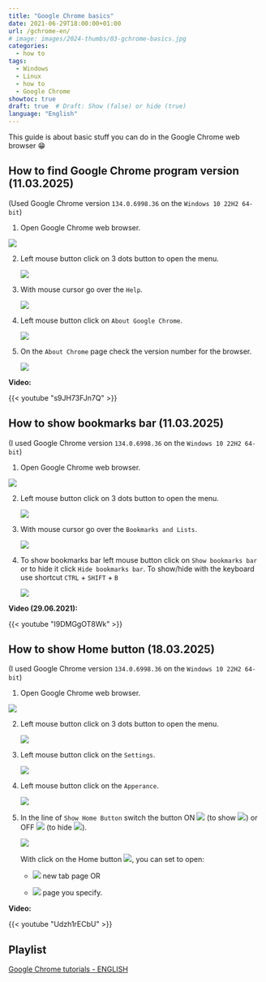 ```yaml
---
title: "Google Chrome basics"
date: 2021-06-29T18:00:00+01:00
url: /gchrome-en/
# image: images/2024-thumbs/03-gchrome-basics.jpg
categories: 
  - how to
tags: 
  - Windows
  - Linux
  - how to
  - Google Chrome
showtoc: true
draft: true  # Draft: Show (false) or hide (true)
language: "English"
---
```


This guide is about basic stuff you can do in the Google Chrome web browser 😁

## How to find Google Chrome program version (11.03.2025)

(Used Google Chrome version `134.0.6998.36` on the `Windows 10 22H2 64-bit`)

1. Open Google Chrome web browser.

 ![](/images/Google-Chrome/GChrome_desktop_shortcut.jpeg)

2. Left mouse button click on 3 dots button to open the menu.
   
   ![](/images/Google-Chrome/En_-_GChrome_-_3_dots_btn.jpeg)

3. With mouse cursor go over the `Help`.
   
   ![](/images/Google-Chrome/En_-_GChrome_menu_-_help.jpeg)

4. Left mouse button click on `About Google Chrome`.
   
   ![](/images/Google-Chrome/En_-_GChrome_menu_-_help_-_about_btn.jpeg)

5. On the `About Chrome` page check the version number for the browser.
   
   ![](/images/Google-Chrome/En_-_GChrome_Settings_-_about_page.jpeg)

**Video:**

{{< youtube "s9JH73FJn7Q" >}}

## How to show bookmarks bar (11.03.2025)

(I used Google Chrome version `134.0.6998.36` on the `Windows 10 22H2 64-bit`)

1. Open Google Chrome web browser.

 ![](/images/Google-Chrome/GChrome_desktop_shortcut.jpeg)

2. Left mouse button click on 3 dots button to open the menu.
   
   ![](/images/Google-Chrome/En_-_GChrome_-_3_dots_btn.jpeg)

3. With mouse cursor go over the `Bookmarks and Lists`.
   
   ![](/images/Google-Chrome/En_-_GChrome_menu_-_Bookmarks_and_lists.jpeg)

4. To show bookmarks bar left mouse button click on `Show bookmarks bar` or to hide it click `Hide bookmarks bar`. To show/hide with the keyboard use shortcut `CTRL` + `SHIFT` + `B`
   
   ![](/images/Google-Chrome/En_-_GChrome_menu_-_Bookmarks_and_lists_-_Show_bookmarks_toolbar_btn.jpeg)

**Video (29.06.2021):**

{{< youtube "I9DMGgOT8Wk" >}}

## How to show Home button (18.03.2025)

(I used Google Chrome version `134.0.6998.36` on the `Windows 10 22H2 64-bit`)

1. Open Google Chrome web browser.

 ![](/images/Google-Chrome/GChrome_desktop_shortcut.jpeg)

2. Left mouse button click on 3 dots button to open the menu.
   
   ![](/images/Google-Chrome/En_-_GChrome_-_3_dots_btn.jpeg)

3. Left mouse button click on the `Settings`.
   
   ![](/images/Google-Chrome/En_-_GChrome_menu_-_Settings_btn.jpeg)

4. Left mouse button click on the `Apperance`.
   
   ![](/images/Google-Chrome/En_-_GChrome_Settings_-_Apperance_btn.jpeg)

5. In the line of `Show Home Button` switch the button ON ![](/images/Google-Chrome/GChrome_switch_ON.jpeg) (to show ![](/images/Google-Chrome/GChrome_button_home.jpeg)) or OFF ![](/images/Google-Chrome/GChrome_switch_OFF.jpeg) (to hide ![](/images/Google-Chrome/GChrome_button_home.jpeg)).
   
   ![](/images/Google-Chrome/En_-_GChrome_Settings_-_Apperance_-_show_home_sw_ON.jpeg)

   With click on the Home button ![](/images/Google-Chrome/GChrome_button_home.jpeg), you can set to open:
   
      - ![](/images/Google-Chrome/En_-_GChrome_Settings_-_Apperance_-_show_home_sw_ON_-_new_tab_page_cb.jpeg) new tab page OR
   
      - ![](/images/Google-Chrome/En_-_GChrome_Settings_-_Apperance_-_show_home_sw_ON_-_custom_page_cb.jpeg) page you specify.

**Video:**

{{< youtube "Udzh1rECbU" >}} 

## Playlist

[Google Chrome tutorials - ENGLISH](https://www.youtube.com/playlist?list=PLbvZxzmdNckyQKS45307M3BBSR6hKSDGY "Click/tap to open the YouTube playlist")